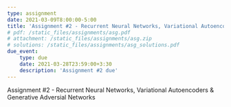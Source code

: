 ```yaml
---
type: assignment
date: 2021-03-09T8:00:00-5:00
title: 'Assignment #2 - Recurrent Neural Networks, Variational Autoencoders & Generative Adversial Networks'
# pdf: /static_files/assignments/asg.pdf
# attachment: /static_files/assignments/asg.zip
# solutions: /static_files/assignments/asg_solutions.pdf
due_event: 
    type: due
    date: 2021-03-28T23:59:00+3:30
    description: 'Assignment #2 due'
---
```

Assignment #2 - Recurrent Neural Networks, Variational Autoencoders & Generative Adversial Networks
